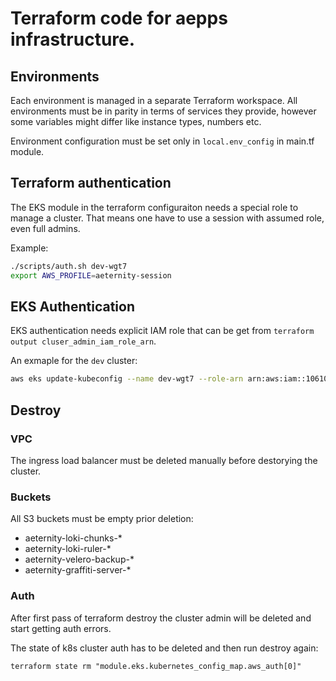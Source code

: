 # Terraform code for aepps infrastructure.

## Environments

Each environment is managed in a separate Terraform workspace.
All environments must be in parity in terms of services they provide,
however some variables might differ like instance types, numbers etc.

Environment configuration must be set only in `local.env_config` in main.tf module.

## Terraform authentication

The EKS module in the terraform configuraiton needs a special role to manage a cluster.
That means one have to use a session with assumed role, even full admins.

Example:

```bash
./scripts/auth.sh dev-wgt7
export AWS_PROFILE=aeternity-session
```

## EKS Authentication

EKS authentication needs explicit IAM role that can be get from `terraform output cluser_admin_iam_role_arn`.

An exmaple for the `dev` cluster:

```bash
aws eks update-kubeconfig --name dev-wgt7 --role-arn arn:aws:iam::106102538874:role/dev-wgt7-cluster-admin --alias dev-wgt7 --profile aeternity
```

## Destroy

### VPC

The ingress load balancer must be deleted manually before destorying the cluster.

### Buckets

All S3 buckets must be empty prior deletion:
- aeternity-loki-chunks-*
- aeternity-loki-ruler-*
- aeternity-velero-backup-*
- aeternity-graffiti-server-*

### Auth
After first pass of terraform destroy the cluster admin will be deleted and start getting auth errors.

The state of k8s cluster auth has to be deleted and then run destroy again:
```shell
terraform state rm "module.eks.kubernetes_config_map.aws_auth[0]"
```
